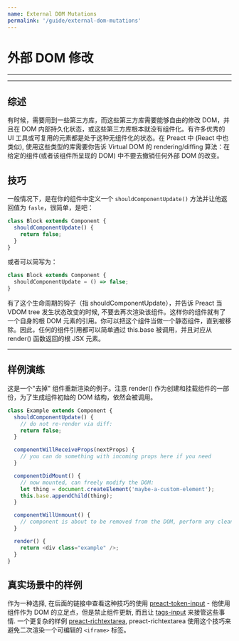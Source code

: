 ```yaml
---
name: External DOM Mutations
permalink: '/guide/external-dom-mutations'
---
```


# 外部 DOM 修改

---

<div><toc></toc></div>

---

## 综述

有时候，需要用到一些第三方库，而这些第三方库需要能够自由的修改 DOM，并且在 DOM 内部持久化状态，或这些第三方库根本就没有组件化。有许多优秀的 UI 工具或可复用的元素都是处于这种无组件化的状态。在 Preact 中 (React 中也类似), 使用这些类型的库需要你告诉 Virtual DOM 的 rendering/diffing 算法：在给定的组件(或者该组件所呈现的 DOM) 中不要去撤销任何外部 DOM 的改变。

## 技巧

一般情况下，是在你的组件中定义一个 `shouldComponentUpdate()` 方法并让他返回值为 `fasle`，很简单，是吧：

```js
class Block extends Component {
  shouldComponentUpdate() {
    return false;
  }
}
```

或者可以简写为：

```js
class Block extends Component {
  shouldComponentUpdate = () => false;
}
```

有了这个生命周期的钩子（指 shouldComponentUpdate），并告诉 Preact 当 VDOM tree 发生状态改变的时候, 不要去再次渲染该组件。这样你的组件就有了一个自身的根 DOM 元素的引用。你可以把这个组件当做一个静态组件，直到被移除。因此，任何的组件引用都可以简单通过 this.base 被调用，并且对应从 render() 函数返回的根 JSX 元素。

---

## 样例演练

这是一个"去掉" 组件重新渲染的例子。注意 render() 作为创建和挂载组件的一部份，为了生成组件初始的 DOM 结构，依然会被调用。
```js
class Example extends Component {
  shouldComponentUpdate() {
    // do not re-render via diff:
    return false;
  }

  componentWillReceiveProps(nextProps) {
    // you can do something with incoming props here if you need
  }

  componentDidMount() {
    // now mounted, can freely modify the DOM:
    let thing = document.createElement('maybe-a-custom-element');
    this.base.appendChild(thing);
  }

  componentWillUnmount() {
    // component is about to be removed from the DOM, perform any cleanup.
  }

  render() {
    return <div class="example" />;
  }
}
```


## 真实场景中的样例

作为一种选择, 在后面的链接中查看这种技巧的使用 [preact-token-input](https://github.com/developit/preact-token-input/blob/master/src/index.js) -
他使用组件作为 DOM 的立足点，但是禁止组件更新, 而且让 [tags-input](https://github.com/developit/tags-input) 来接管这些事情.  一个更复杂的样例 [preact-richtextarea](https://github.com/developit/preact-richtextarea), preact-richtextarea 使用这个技巧来避免二次渲染一个可编辑的 `<iframe>` 标签。
